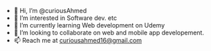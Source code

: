 - 👋 Hi, I’m @curiousAhmed
- 👀 I’m interested in Software dev. etc
- 🌱 I’m currently learning Web development on Udemy
- 💞️ I’m looking to collaborate on web and mobile app developement. 
- 📫 Reach me at curiousahmed16@gmail.com

<!---
curiousAhmed/curiousAhmed is a ✨ special ✨ repository because its `README.md` (this file) appears on your GitHub profile.
You can click the Preview link to take a look at your changes.
--->
